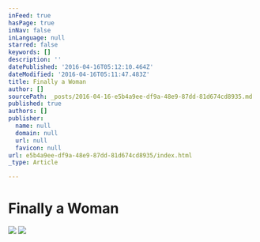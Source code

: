 ```yaml
---
inFeed: true
hasPage: true
inNav: false
inLanguage: null
starred: false
keywords: []
description: ''
datePublished: '2016-04-16T05:12:10.464Z'
dateModified: '2016-04-16T05:11:47.483Z'
title: Finally a Woman
author: []
sourcePath: _posts/2016-04-16-e5b4a9ee-df9a-48e9-87dd-81d674cd8935.md
published: true
authors: []
publisher:
  name: null
  domain: null
  url: null
  favicon: null
url: e5b4a9ee-df9a-48e9-87dd-81d674cd8935/index.html
_type: Article

---
```

# Finally a Woman
![](https://s3-us-west-2.amazonaws.com/the-grid-img/p/36905340d6eb0fa0f532643d26139ed47e14ba36.jpg)
![](https://the-grid-user-content.s3-us-west-2.amazonaws.com/2ee506d1-f718-4751-a584-f9db9601a943.jpg)
